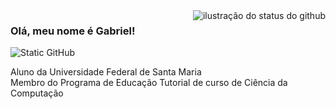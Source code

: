 <img align='right' src="https://github-readme-stats.vercel.app/api?username=gvheisler&show_icons=true&title_color=783c00&text_color=af552e&icon_color=783c00&bg_color=f8efd4&cache_seconds=2300" alt="ilustração do status do github">

### Olá, meu nome é Gabriel!

<img src="https://img.shields.io/static/v1?label=Overview&message=gvheisler&color=f8efd4&style=for-the-badge&logo=GitHub" alt="Static GitHub">

<p>Aluno da Universidade Federal de Santa Maria<br/> Membro do Programa de Educação Tutorial de curso de Ciência da Computação</p>
